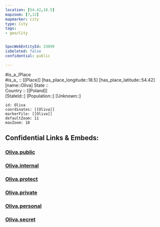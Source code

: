 ```yaml
---
location: [54.42,18.5] 
mapzoom: [7,12] 
mapmarker: city 
type: City
tags:
- geo/City


SpocWebEntityId: 33099
isDeleted: false
confidential: public

---
```

#is_a_/Place  
#is_a_ :: [[Place]] 
[has_place_longitude::18.5] 
[has_place_latitude::54.42] 
[name::Oliva] 
State ::  
Country :: [[Poland]]  
[StateId::] 
[Population::] 
[Unknown::] 


```leaflet
id: Oliva
coordinates: [[Oliva]] 
markerFile: [[Oliva]] 
defaultZoom: 11 
maxZoom: 18
```


## Confidential Links & Embeds: 

### [Oliva.public](/_public/\Earth\Continent\Europe\Europe~East\Poland\Provinces~Poland\Pomeranian\CityOliva.public.md) 

### [Oliva.internal](/_internal/\Earth\Continent\Europe\Europe~East\Poland\Provinces~Poland\Pomeranian\CityOliva.internal.md) 

### [Oliva.protect](/_protect/\Earth\Continent\Europe\Europe~East\Poland\Provinces~Poland\Pomeranian\CityOliva.protect.md) 

### [Oliva.private](/_private/\Earth\Continent\Europe\Europe~East\Poland\Provinces~Poland\Pomeranian\CityOliva.private.md) 

### [Oliva.personal](/_personal/\Earth\Continent\Europe\Europe~East\Poland\Provinces~Poland\Pomeranian\CityOliva.personal.md) 

### [Oliva.secret](/_secret/\Earth\Continent\Europe\Europe~East\Poland\Provinces~Poland\Pomeranian\CityOliva.secret.md)

